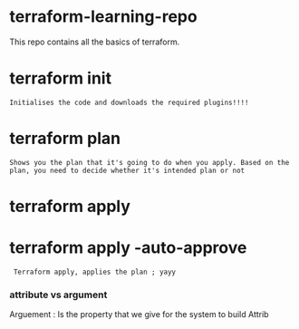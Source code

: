 # terraform-learning-repo

This repo contains all the basics of terraform.


# terraform  init  
```
Initialises the code and downloads the required plugins!!!!
```


# terraform plan 
```
Shows you the plan that it's going to do when you apply. Based on the plan, you need to decide whether it's intended plan or not
```

# terraform apply 
# terraform apply -auto-approve

```
 Terraform apply, applies the plan ; yayy
```


### attribute vs argument 

Arguement : Is the property that we give for the system to build
Attrib
